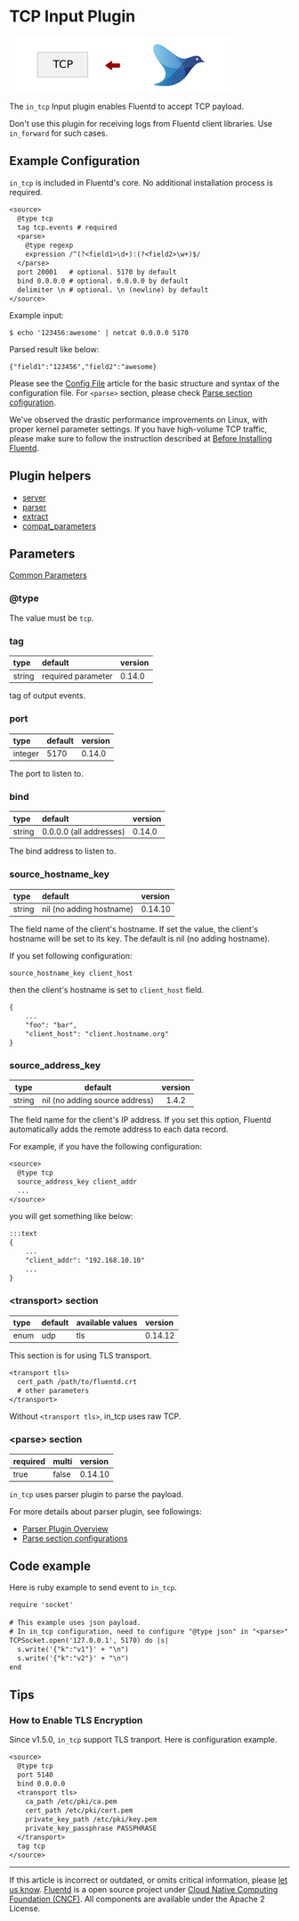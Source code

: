 # TCP Input Plugin

![](/images/plugins/input/tcp.png)

The `in_tcp` Input plugin enables Fluentd to accept TCP payload.

Don't use this plugin for receiving logs from Fluentd client
libraries. Use `in_forward` for such cases.

## Example Configuration

`in_tcp` is included in Fluentd's core. No additional installation
process is required.

```
<source>
  @type tcp
  tag tcp.events # required
  <parse>
    @type regexp
    expression /^(?<field1>\d+):(?<field2>\w+)$/
  </parse>
  port 20001   # optional. 5170 by default
  bind 0.0.0.0 # optional. 0.0.0.0 by default
  delimiter \n # optional. \n (newline) by default
</source>
```

Example input:

```
$ echo '123456:awesome' | netcat 0.0.0.0 5170
```

Parsed result like below:

```
{"field1":"123456","field2":"awesome}
```

Please see the [Config File](/configuration/config-file.md) article for the basic
structure and syntax of the configuration file. For `<parse>` section,
please check [Parse section cofiguration](/configuration/parse-section.md).

We\'ve observed the drastic performance improvements on Linux, with
proper kernel parameter settings. If you have high-volume TCP traffic,
please make sure to follow the instruction described at [Before Installing Fluentd](/install/before-install.md).


## Plugin helpers

-   [server](/developer/api-plugin-helper-server.md)
-   [parser](/developer/api-plugin-helper-parser.md)
-   [extract](/developer/api-plugin-helper-extract.md)
-   [compat\_parameters](/developer/api-plugin-helper-compat_parameters.md)


## Parameters

[Common Parameters](/configuration/plugin-common-parameters.md)

### @type

The value must be `tcp`.


### tag

| type   | default            | version |
|:-------|:-------------------|:--------|
| string | required parameter | 0.14.0  |

tag of output events.


### port

| type    | default | version |
|:--------|:--------|:--------|
| integer | 5170    | 0.14.0  |

The port to listen to.


### bind

| type   | default                 | version |
|:-------|:------------------------|:--------|
| string | 0.0.0.0 (all addresses) | 0.14.0  |

The bind address to listen to.


### source\_hostname\_key

| type   | default                  | version |
|:-------|:-------------------------|:--------|
| string | nil (no adding hostname) | 0.14.10 |

The field name of the client's hostname. If set the value, the client's
hostname will be set to its key. The default is nil (no adding
hostname).

If you set following configuration:

```
source_hostname_key client_host
```

then the client's hostname is set to `client_host` field.

```
{
    ...
    "foo": "bar",
    "client_host": "client.hostname.org"
}
```

### source\_address\_key

| type   | default                        | version |
|:------:|:------------------------------:|:-------:|
| string | nil (no adding source address) | 1.4.2   |

The field name for the client's IP address. If you set this option, Fluentd automatically adds the remote address to each data record.

For example, if you have the following configuration:

    <source>
      @type tcp
      source_address_key client_addr
      ...
    </source>

you will get something like below:

    :::text
    {
        ...
        "client_addr": "192.168.10.10"
        ...
    }

### &lt;transport&gt; section

| type | default | available values | version |
|:-----|:--------|:-----------------|:--------|
| enum | udp     | tls      | 0.14.12  |

This section is for using TLS transport.

```
<transport tls>
  cert_path /path/to/fluentd.crt
  # other parameters
</transport>
```

Without `<transport tls>`, in\_tcp uses raw TCP.

### &lt;parse&gt; section

| required | multi | version |
|:---------|:------|:--------|
| true     | false | 0.14.10 |

`in_tcp` uses parser plugin to parse the payload.

For more details about parser plugin, see followings:

-   [Parser Plugin Overview](/plugins/parser/README.md)
-   [Parse section configurations](/configuration/parse-section.md)


## Code example

Here is ruby example to send event to `in_tcp`.

```
require 'socket'

# This example uses json payload.
# In in_tcp configuration, need to configure "@type json" in "<parse>"
TCPSocket.open('127.0.0.1', 5170) do |s|
  s.write('{"k":"v1"}' + "\n")
  s.write('{"k":"v2"}' + "\n")
end
```
## Tips

### How to Enable TLS Encryption

Since v1.5.0, `in_tcp` support TLS tranport. Here is configuration example.

```
<source>
  @type tcp
  port 5140
  bind 0.0.0.0
  <transport tls>
    ca_path /etc/pki/ca.pem
    cert_path /etc/pki/cert.pem
    private_key_path /etc/pki/key.pem
    private_key_passphrase PASSPHRASE
  </transport>
  tag tcp
</source>
```

------------------------------------------------------------------------

If this article is incorrect or outdated, or omits critical information, please [let us know](https://github.com/fluent/fluentd-docs-gitbook/issues?state=open).
[Fluentd](http://www.fluentd.org/) is a open source project under [Cloud Native Computing Foundation (CNCF)](https://cncf.io/). All components are available under the Apache 2 License.
